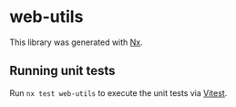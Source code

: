 # web-utils

This library was generated with [Nx](https://nx.dev).

## Running unit tests

Run `nx test web-utils` to execute the unit tests via [Vitest](https://vitest.dev/).
